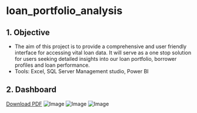 # loan_portfolio_analysis

## 1. Objective
- The aim of this project is to provide a comprehensive and user friendly interface for accessing vital loan data. It will serve as a one stop solution for users seeking detailed insights into our loan portfolio, borrower profiles and loan performance.
- Tools: Excel, SQL Server Management studio, Power BI

## 2. Dashboard
[Download PDF](https://github.com/user-attachments/files/18698850/loan_portfolio_dashboard.pdf)
![Image](https://github.com/user-attachments/assets/ffb1f4d0-8651-42ac-a9b9-ea7395b3ed45)
![Image](https://github.com/user-attachments/assets/267b8ed6-0f73-428c-8045-a44bf0e9f10b)
![Image](https://github.com/user-attachments/assets/5fe92835-9f87-4a6a-9cf9-bb32f41bfda4)

